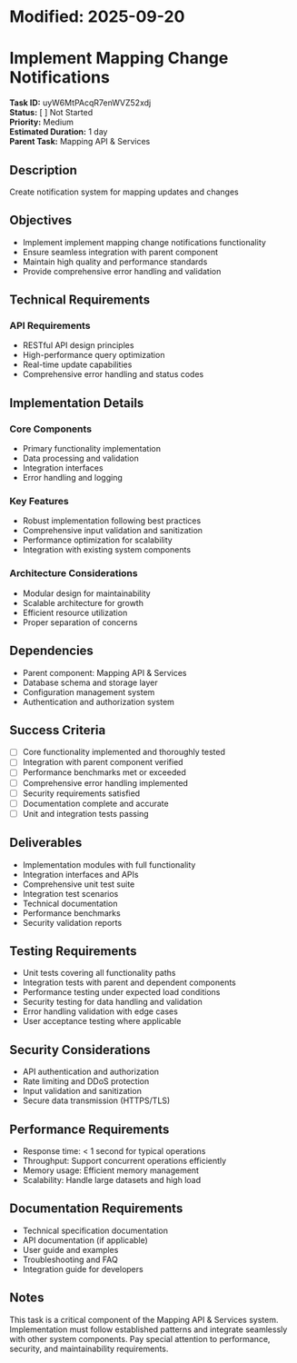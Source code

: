 # Modified: 2025-09-20

# Implement Mapping Change Notifications

**Task ID:** uyW6MtPAcqR7enWVZ52xdj  
**Status:** [ ] Not Started  
**Priority:** Medium  
**Estimated Duration:** 1 day  
**Parent Task:** Mapping API & Services

## Description
Create notification system for mapping updates and changes

## Objectives
- Implement implement mapping change notifications functionality
- Ensure seamless integration with parent component
- Maintain high quality and performance standards
- Provide comprehensive error handling and validation

## Technical Requirements
### API Requirements
- RESTful API design principles
- High-performance query optimization
- Real-time update capabilities
- Comprehensive error handling and status codes


## Implementation Details
### Core Components
- Primary functionality implementation
- Data processing and validation
- Integration interfaces
- Error handling and logging

### Key Features
- Robust implementation following best practices
- Comprehensive input validation and sanitization
- Performance optimization for scalability
- Integration with existing system components

### Architecture Considerations
- Modular design for maintainability
- Scalable architecture for growth
- Efficient resource utilization
- Proper separation of concerns

## Dependencies
- Parent component: Mapping API & Services
- Database schema and storage layer
- Configuration management system
- Authentication and authorization system

## Success Criteria
- [ ] Core functionality implemented and thoroughly tested
- [ ] Integration with parent component verified
- [ ] Performance benchmarks met or exceeded
- [ ] Comprehensive error handling implemented
- [ ] Security requirements satisfied
- [ ] Documentation complete and accurate
- [ ] Unit and integration tests passing

## Deliverables
- Implementation modules with full functionality
- Integration interfaces and APIs
- Comprehensive unit test suite
- Integration test scenarios
- Technical documentation
- Performance benchmarks
- Security validation reports

## Testing Requirements
- Unit tests covering all functionality paths
- Integration tests with parent and dependent components
- Performance testing under expected load conditions
- Security testing for data handling and validation
- Error handling validation with edge cases
- User acceptance testing where applicable


## Security Considerations
- API authentication and authorization
- Rate limiting and DDoS protection
- Input validation and sanitization
- Secure data transmission (HTTPS/TLS)


## Performance Requirements
- Response time: < 1 second for typical operations
- Throughput: Support concurrent operations efficiently
- Memory usage: Efficient memory management
- Scalability: Handle large datasets and high load

## Documentation Requirements
- Technical specification documentation
- API documentation (if applicable)
- User guide and examples
- Troubleshooting and FAQ
- Integration guide for developers

## Notes
This task is a critical component of the Mapping API & Services system. Implementation must follow established patterns and integrate seamlessly with other system components. Pay special attention to performance, security, and maintainability requirements.
